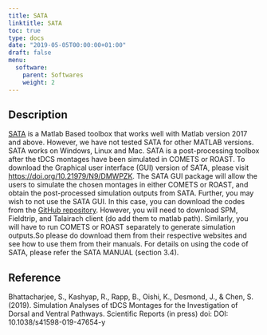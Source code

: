 ```yaml
---
title: SATA
linktitle: SATA
toc: true
type: docs
date: "2019-05-05T00:00:00+01:00"
draft: false
menu:
  software:
    parent: Softwares
    weight: 2
---
```


## Description

[SATA](https://github.com/ClinicalBrainLab/SATA) is a Matlab Based toolbox that works well with Matlab version 2017 and above.
However, we have not tested SATA for other MATLAB versions. SATA works on Windows, Linux and Mac. SATA is a post-processing toolbox after the tDCS montages have been simulated in COMETS or ROAST. To download the Graphical user interface (GUI) version of SATA, please visit https://doi.org/10.21979/N9/DMWPZK. The SATA GUI package will allow the users to simulate the chosen montages in either COMETS or ROAST, and obtain the post-processed simulation outputs from SATA. Further, you may wish to not use the SATA GUI.
In this case, you can download the codes from the [GitHub repository](https://github.com/ClinicalBrainLab/SATA).
However, you will need to download SPM, Fieldtrip, and Talairach client (do add them to matlab path). Similarly, you will have to run COMETS or ROAST separately to generate simulation outputs.So please do download them from their respective websites and see how to use them from their manuals. For details on using the code of SATA, please refer the SATA MANUAL (section 3.4).


## Reference

Bhattacharjee, S., Kashyap, R., Rapp, B., Oishi, K., Desmond, J., & Chen, S. (2019). Simulation Analyses of tDCS Montages for the Investigation of Dorsal and Ventral Pathways. Scientific Reports (in press) doi: DOI: 10.1038/s41598-019-47654-y
